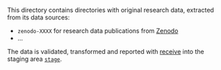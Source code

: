 This directory contains directories with original research data, extracted from its data sources:

- `zenodo-XXXX` for research data publications from [Zenodo](https://zenodo.org/)
- ...

The data is validated, transformed and reported with [receive](../#receive) into the staging area [`stage`](../stage).
